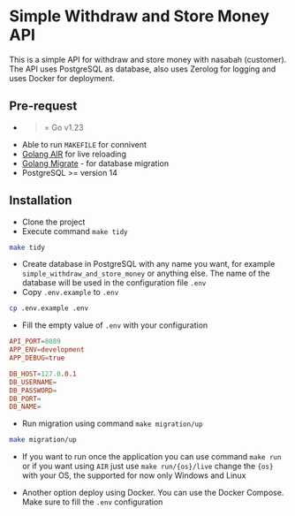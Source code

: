 # Simple Withdraw and Store Money API

This is a simple API for withdraw and store money with nasabah (customer). The API uses PostgreSQL as database, also uses Zerolog for logging and uses Docker for deployment.

## Pre-request

-   > = Go v1.23
-   Able to run `MAKEFILE` for connivent
-   [Golang AIR](https://github.com/air-verse/air) for live reloading
-   [Golang Migrate](https://github.com/golang-migrate/migrate/) - for database migration
-   PostgreSQL >= version 14

## Installation

-   Clone the project
-   Execute command `make tidy`

```bash
make tidy
```

-   Create database in PostgreSQL with any name you want, for example `simple_withdraw_and_store_money` or anything else. The name of the database will be used in the configuration file `.env`
-   Copy `.env.example` to `.env`

```bash
cp .env.example .env
```

-   Fill the empty value of `.env` with your configuration

```conf
API_PORT=8089
APP_ENV=development
APP_DEBUG=true

DB_HOST=127.0.0.1
DB_USERNAME=
DB_PASSWORD=
DB_PORT=
DB_NAME=
```

-   Run migration using command `make migration/up`

```bash
make migration/up
```

-   If you want to run once the application you can use command `make run` or if you want using `AIR` just use `make run/{os}/live` change the `{os}` with your OS, the supported for now only Windows and Linux

-   Another option deploy using Docker. You can use the Docker Compose. Make sure to fill the `.env` configuration
